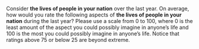 Consider **the lives of people in your nation** over the last year. On average, how would you rate the following aspects of **the lives of people in your nation** during the last year? Please use a scale from 0 to 100, where 0 is the least amount of the aspect you could possibly imagine in anyone’s life and 100 is the most you could possibly imagine in anyone’s life. Notice that ratings above 75 or below 25 are beyond extreme.
